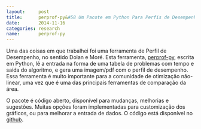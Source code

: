```yaml
---
layout:     post
title:      perprof-py&#58 Um Pacote em Python Para Perfis de Desempenho
date:       2014-11-16
categories: research
name:       perprof-py
---
```

Uma das coisas em que trabalhei foi uma ferramenta de Perfil de Desempenho,
no sentido Dolan e Moré.
Esta ferramenta, [perprof-py](http://lpoo.github.io/perprof-py),
escrita em Python, lê a entrada na forma de uma tabela
de problemas com tempo e saída do algoritmo, e gera uma imagem/pdf com o perfil
de desempenho.
Essa ferramenta é muito importante para a comunidade de otimização não-linear,
uma vez que é uma das principais ferramentas de comparação da área.

O pacote é código aberto, disponível para mudanças, melhorias e sugestões.
Muitas opções foram implementadas para customização dos gráficos, ou para
melhorar a entrada de dados. O código está disponível no
[github](http://github.com/lpoo/perprof-py).

